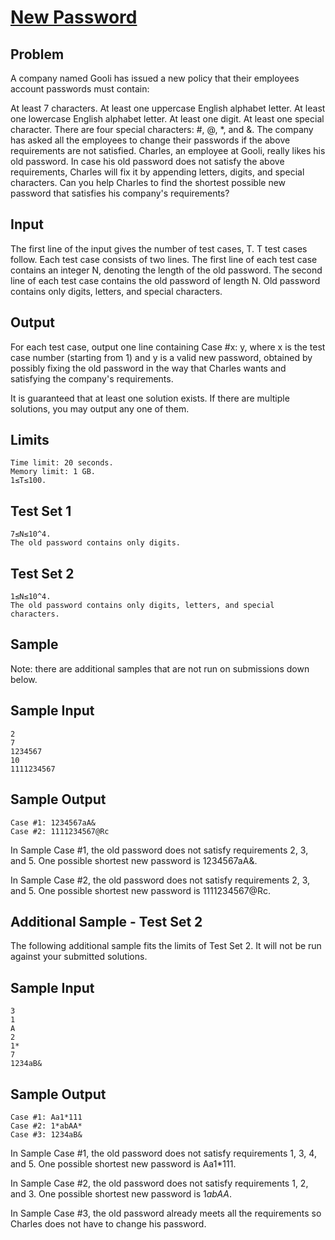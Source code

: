 # [New Password](https://codingcompetitions.withgoogle.com/kickstart/round/00000000008cb4d1/0000000000b20f15)

## Problem

A company named Gooli has issued a new policy that their employees account passwords must contain:

At least 7 characters.
At least one uppercase English alphabet letter.
At least one lowercase English alphabet letter.
At least one digit.
At least one special character. There are four special characters: #, @, *, and &.
The company has asked all the employees to change their passwords if the above requirements are not satisfied. Charles, an employee at Gooli, really likes his old password. In case his old password does not satisfy the above requirements, Charles will fix it by appending letters, digits, and special characters. Can you help Charles to find the shortest possible new password that satisfies his company's requirements?

## Input
The first line of the input gives the number of test cases, T. T test cases follow. Each test case consists of two lines. The first line of each test case contains an integer N, denoting the length of the old password. The second line of each test case contains the old password of length N. Old password contains only digits, letters, and special characters.

## Output
For each test case, output one line containing Case #x: y, where x is the test case number (starting from 1) and y is a valid new password, obtained by possibly fixing the old password in the way that Charles wants and satisfying the company's requirements.

It is guaranteed that at least one solution exists. If there are multiple solutions, you may output any one of them.

## Limits
```
Time limit: 20 seconds.
Memory limit: 1 GB.
1≤T≤100.
```
## Test Set 1
```
7≤N≤10^4.
The old password contains only digits.
```

## Test Set 2
```
1≤N≤10^4.
The old password contains only digits, letters, and special characters.
```

## Sample
Note: there are additional samples that are not run on submissions down below.
## Sample Input
```
2
7
1234567
10
1111234567
```
## Sample Output
```
Case #1: 1234567aA&
Case #2: 1111234567@Rc
```
In Sample Case #1, the old password does not satisfy requirements 2, 3, and 5. One possible shortest new password is 1234567aA&.

In Sample Case #2, the old password does not satisfy requirements 2, 3, and 5. One possible shortest new password is 1111234567@Rc.


## Additional Sample - Test Set 2
The following additional sample fits the limits of Test Set 2. It will not be run against your submitted solutions.
## Sample Input
```
3
1
A
2
1*
7
1234aB&
```
## Sample Output
```
Case #1: Aa1*111
Case #2: 1*abAA*
Case #3: 1234aB&
```
In Sample Case #1, the old password does not satisfy requirements 1, 3, 4, and 5. One possible shortest new password is Aa1*111.

In Sample Case #2, the old password does not satisfy requirements 1, 2, and 3. One possible shortest new password is 1*abAA*.

In Sample Case #3, the old password already meets all the requirements so Charles does not have to change his password.
